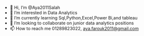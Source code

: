 - 👋 Hi, I’m @Aya2011Salah
- 👀 I’m interested in Data Analytics
- 🌱 I’m currently learning Sql,Python,Excel,Power Bi,and tableau
- 💞️ I’m looking to collaborate on junior data analytics positions
- 📫 How to reach me 01289823022, aya.farouk2011@gmail.com


<!---
Aya2011Salah/Aya2011Salah is a ✨ special ✨ repository because its `README.md` (this file) appears on your GitHub profile.
You can click the Preview link to take a look at your changes.
--->
